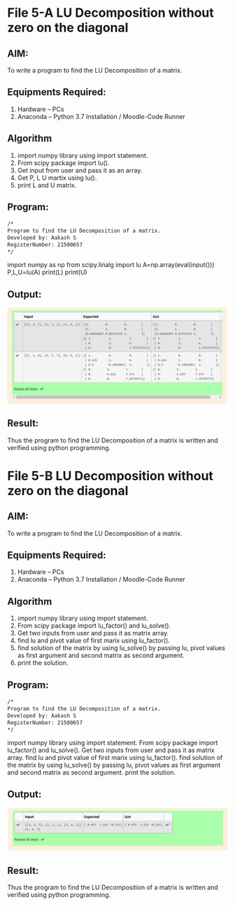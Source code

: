 # File 5-A  LU Decomposition without zero on the diagonal

## AIM:
To write a program to find the LU Decomposition of a matrix.

## Equipments Required:
1. Hardware – PCs
2. Anaconda – Python 3.7 Installation / Moodle-Code Runner

## Algorithm
1. import numpy library using import statement.
2. From scipy package import lu().
3. Get input from user and pass it as an array.
4. Get P, L U martix using lu().
5. print L and U matrix.

## Program:
```
/*
Program to find the LU Decomposition of a matrix.
Developed by: Aakash S
RegisterNumber: 21500657
*/
```
import numpy as np
from scipy.linalg import lu
A=np.array(eval(input()))
P,L,U=lu(A)
print(L)
print(U)

## Output:
![Output 1](DDD1.png)

## Result:
Thus the program to find the LU Decomposition of a matrix is written and verified using python programming.

# File 5-B  LU Decomposition without zero on the diagonal

## AIM:
To write a program to find the LU Decomposition of a matrix.

## Equipments Required:
1. Hardware – PCs
2. Anaconda – Python 3.7 Installation / Moodle-Code Runner

## Algorithm
1. import numpy library using import statement.
2. From scipy package import lu_factor() and lu_solve().
3. Get two inputs from user and pass it as matrix array.
4. find lu and pivot value of first marix using lu_factor().
5. find solution of the matrix by using lu_solve() by passing lu, pivot values as first argument and second matrix as second argument.
6. print the solution.

## Program:
```
/*
Program to find the LU Decomposition of a matrix.
Developed by: Aakash S
RegisterNumber: 21500657
*/
```
import numpy library using import statement.
From scipy package import lu_factor() and lu_solve().
Get two inputs from user and pass it as matrix array.
find lu and pivot value of first marix using lu_factor().
find solution of the matrix by using lu_solve() by passing lu, pivot values as first argument and second matrix as second argument.
print the solution.

## Output:

![Output 2](DDD2.png)

## Result:
Thus the program to find the LU Decomposition of a matrix is written and verified using python programming.


